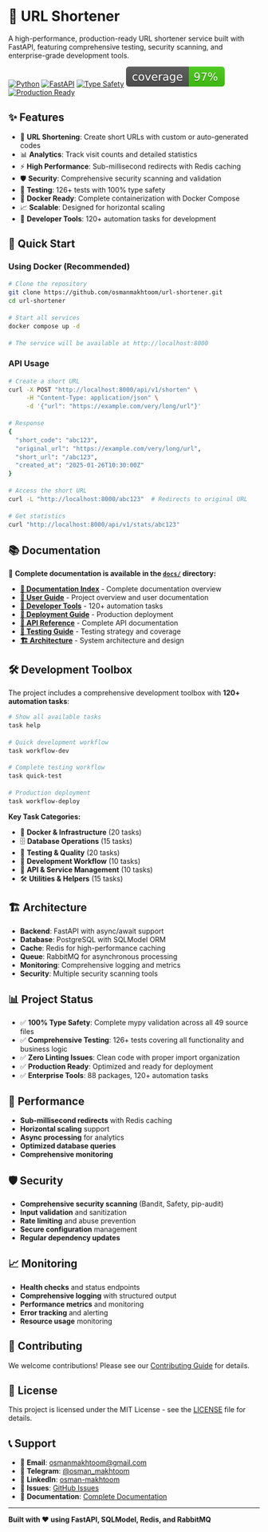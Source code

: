 # 🚀 URL Shortener

A high-performance, production-ready URL shortener service built with FastAPI, featuring comprehensive testing, security scanning, and enterprise-grade development tools.

[![Python](https://img.shields.io/badge/Python-3.12+-blue.svg)](https://python.org)
[![FastAPI](https://img.shields.io/badge/FastAPI-0.117+-green.svg)](https://fastapi.tiangolo.com)
[![Type Safety](https://img.shields.io/badge/Type%20Safety-100%25-brightgreen.svg)](#)
[![Test Coverage](coverage.svg)](#)
[![Production Ready](https://img.shields.io/badge/Production-Ready-success.svg)](#)

## ✨ Features

- 🔗 **URL Shortening**: Create short URLs with custom or auto-generated codes
- 📊 **Analytics**: Track visit counts and detailed statistics
- ⚡ **High Performance**: Sub-millisecond redirects with Redis caching
- 🛡️ **Security**: Comprehensive security scanning and validation
- 🧪 **Testing**: 126+ tests with 100% type safety
- 🐳 **Docker Ready**: Complete containerization with Docker Compose
- 📈 **Scalable**: Designed for horizontal scaling
- 🔧 **Developer Tools**: 120+ automation tasks for development

## 🚀 Quick Start

### Using Docker (Recommended)

```bash
# Clone the repository
git clone https://github.com/osmanmakhtoom/url-shortener.git
cd url-shortener

# Start all services
docker compose up -d

# The service will be available at http://localhost:8000
```

### API Usage

```bash
# Create a short URL
curl -X POST "http://localhost:8000/api/v1/shorten" \
     -H "Content-Type: application/json" \
     -d '{"url": "https://example.com/very/long/url"}'

# Response
{
  "short_code": "abc123",
  "original_url": "https://example.com/very/long/url",
  "short_url": "/abc123",
  "created_at": "2025-01-26T10:30:00Z"
}

# Access the short URL
curl -L "http://localhost:8000/abc123"  # Redirects to original URL

# Get statistics
curl "http://localhost:8000/api/v1/stats/abc123"
```

## 📚 Documentation

📖 **Complete documentation is available in the [`docs/`](docs/) directory:**

- **[📖 Documentation Index](docs/README.md)** - Complete documentation overview
- **[👥 User Guide](docs/user/README.md)** - Project overview and user documentation
- **[🔧 Developer Tools](docs/developer/TASKFILE.md)** - 120+ automation tasks
- **[🚀 Deployment Guide](docs/deployment/DEPLOYMENT.md)** - Production deployment
- **[🔌 API Reference](docs/api/API.md)** - Complete API documentation
- **[🧪 Testing Guide](docs/testing/TESTING.md)** - Testing strategy and coverage
- **[🏗️ Architecture](docs/architecture/SCALABILITY.md)** - System architecture and design

## 🛠️ Development Toolbox

The project includes a comprehensive development toolbox with **120+ automation tasks**:

```bash
# Show all available tasks
task help

# Quick development workflow
task workflow-dev

# Complete testing workflow
task quick-test

# Production deployment
task workflow-deploy
```

**Key Task Categories:**
- 🐳 **Docker & Infrastructure** (20 tasks)
- 🗄️ **Database Operations** (15 tasks)
- 🧪 **Testing & Quality** (20 tasks)
- 🚀 **Development Workflow** (10 tasks)
- 🔧 **API & Service Management** (10 tasks)
- 🛠️ **Utilities & Helpers** (15 tasks)

## 🏗️ Architecture

- **Backend**: FastAPI with async/await support
- **Database**: PostgreSQL with SQLModel ORM
- **Cache**: Redis for high-performance caching
- **Queue**: RabbitMQ for asynchronous processing
- **Monitoring**: Comprehensive logging and metrics
- **Security**: Multiple security scanning tools

## 📊 Project Status

- ✅ **100% Type Safety**: Complete mypy validation across all 49 source files
- ✅ **Comprehensive Testing**: 126+ tests covering all functionality and business logic
- ✅ **Zero Linting Issues**: Clean code with proper import organization
- ✅ **Production Ready**: Optimized and ready for deployment
- ✅ **Enterprise Tools**: 88 packages, 120+ automation tasks

## 🚀 Performance

- **Sub-millisecond redirects** with Redis caching
- **Horizontal scaling** support
- **Async processing** for analytics
- **Optimized database queries**
- **Comprehensive monitoring**

## 🛡️ Security

- **Comprehensive security scanning** (Bandit, Safety, pip-audit)
- **Input validation** and sanitization
- **Rate limiting** and abuse prevention
- **Secure configuration** management
- **Regular dependency updates**

## 📈 Monitoring

- **Health checks** and status endpoints
- **Comprehensive logging** with structured output
- **Performance metrics** and monitoring
- **Error tracking** and alerting
- **Resource usage** monitoring

## 🤝 Contributing

We welcome contributions! Please see our [Contributing Guide](docs/developer/contributing.md) for details.

## 📄 License

This project is licensed under the MIT License - see the [LICENSE](LICENSE) file for details.

## 📞 Support

- 📧 **Email**: osmanmakhtoom@gmail.com
- 💬 **Telegram**: [@osman_makhtoom](https://t.me/osman_makhtoom)
- 🔗 **LinkedIn**: [osman-makhtoom](https://linkedin.com/in/osman-makhtoom)
- 🐛 **Issues**: [GitHub Issues](https://github.com/osmanmakhtoom/url-shortener/issues)
- 📖 **Documentation**: [Complete Documentation](docs/README.md)

---

**Built with ❤️ using FastAPI, SQLModel, Redis, and RabbitMQ**

